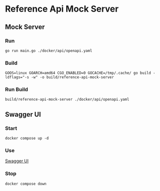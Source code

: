 # Reference Api Mock Server

## Mock Server

### Run
```shell
go run main.go ./docker/api/openapi.yaml
```

### Build
```shell
GOOS=linux GOARCH=amd64 CGO_ENABLED=0 GOCACHE=/tmp/.cache/ go build -ldflags="-s -w" -o build/reference-api-mock-server
```

### Run Build
```shell
build/reference-api-mock-server ./docker/api/openapi.yaml
```




## Swagger UI

### Start
```shell
docker compose up -d
```

### Use
[Swagger UI](http://127.0.0.1:8081/)

### Stop

```shell
docker compose down
```